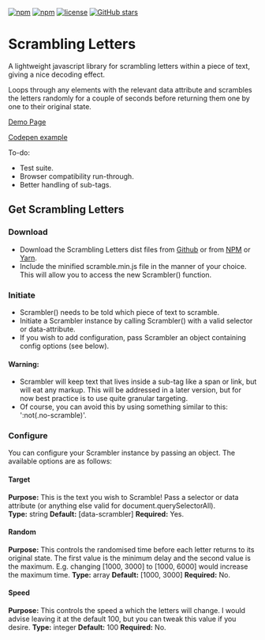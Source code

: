 
[![npm](https://img.shields.io/npm/dt/scrambling-letters.svg)]()
[![npm](https://img.shields.io/npm/v/scrambling-letters.svg)]()
[![license](https://img.shields.io/github/license/recidvst/scrambling-letters.svg)]()
[![GitHub stars](https://img.shields.io/github/stars/Recidvst/scrambling-letters.svg)](https://github.com/Recidvst/scrambling-letters/stargazers)

# Scrambling Letters
A lightweight javascript library for scrambling letters within a piece of text, giving a nice decoding effect.

Loops through any elements with the relevant data attribute and scrambles the letters randomly for a couple of seconds before returning them one by one to their original state.

[Demo Page](https://recidvst.github.io/scrambling-letters 'Scrambling Letters demo')

[Codepen example](https://codepen.io/Recidvst/pen/ZrjmJj "Scrambling Letters Codepen")


To-do:
- Test suite.
- Browser compatibility run-through.
- Better handling of sub-tags.


## Get Scrambling Letters

### Download
- Download the Scrambling Letters dist files from [Github](https://github.com/Recidvst/scrambling-letters/archive/master.zip 'Github download') or from [NPM](https://www.npmjs.com/package/scrambling-letters 'npm download') or [Yarn](https://yarnpkg.com/en/package/scrambling-letters 'yarn download').
- Include the minified scramble.min.js file in the manner of your choice. This will allow you to access the new Scrambler() function.

### Initiate
- Scrambler() needs to be told which piece of text to scramble.
- Initiate a Scrambler instance by calling Scrambler() with a valid selector or data-attribute. 
- If you wish to add configuration, pass Scrambler an object containing config options (see below).

#### Warning:
- Scrambler will keep text that lives inside a sub-tag like a span or link, but will eat any markup. This will be addressed in a later version, but for now best practice is to use quite granular targeting. 
- Of course, you can avoid this by using something similar to this: ':not(.no-scramble)'.

### Configure
You can configure your Scrambler instance by passing an object. The available options are as follows:

#### Target
**Purpose:** This is the text you wish to Scramble! Pass a selector or data attribute (or anything else valid for document.querySelectorAll).  
**Type:** string
**Default:** [data-scrambler]
**Required:** Yes.
#### Random
**Purpose:** This controls the randomised time before each letter returns to its original state. The first value is the minimum delay and the second value is the maximum. E.g. changing [1000, 3000] to [1000, 6000] would increase the maximum time.
**Type:** array
**Default:** [1000, 3000]
**Required:** No.
#### Speed
**Purpose:** This controls the speed a which the letters will change. I would advise leaving it at the default 100, but you can tweak this value if you desire.
**Type:** integer
**Default:** 100
**Required:** No.